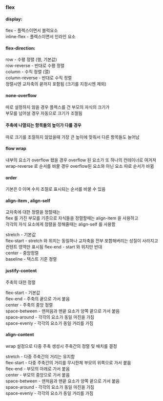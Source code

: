 ### flex

#### display:  

flex - 플렉스이면서 블럭요소   
inline-flex - 플렉스이면서 인라인 요소  


#### flex-direction:

row - 수평 정렬 (행, 기본값)  
row-reverse - 반대로 수평 정렬  
column - 수직 정렬 (열)  
column-reverse - 반대로 수직 정렬  
정렬시엔 교차축의 끝까지 포함됨 (크기를 지정시엔 제외)   


#### none-overflow  

따로 설정하지 않을 경우 플렉스를 건 부모의 자식의 크기가  
부모를 넘어설 경우 자동으로 크기가 조절됨   


#### 주축에 나열되는 항목들의 높이가 다를 경우   

따로 크기를 조절하지 않았을때 가장 큰 높이에 맞춰서 다른 항목들도 늘어남  

#### flow wrap

내부의 요소가 overflow 됐을 경우 overflow 된 요소가 또 하나의 컨테이너로 여겨져  
wrap-reverse 로 순서를 바꿀 경우 overflow된 요소와 아닌 요소 따로 순서가 바뀜

#### order 

기본은 0 이며 수치 조절로 표시되는 순서를 바꿀 수 있음  

#### align-item , align-self

교차축에 대한 정렬을 정할때는  
flex 를 가진 부모를 기준으로 자식들을 정렬할때는 align-item 을 사용하고   
각각의 자식 요소에게 정렬을 정해줄때는 align-self 를 사용함  

stretch - 기본값    
flex-start - stretch 와 위치는 동일하나 교차축을 전부 포함해버리는 성질이 사라지고 컨텐트 영역만 표시됨
flex-end - start 와 위치만 반대  
center - 중앙정렬  
baseline - 텍스트 기준 정렬  

#### justify-content

주축의 대한 정렬  

flex-start - 기본값  
flex-end - 주축의 끝으로 가서 붙음  
center - 주축의 중앙 정렬  
space-between - 맨처음과 맨끝 요소가 양쪽 끝으로 가서 붙음  
space-around - 각각의 요소가 동일 마진을 가짐  
space-evenly - 각각의 요소가 동일 거리를 가짐  

#### align-content 

wrap 설정으로 다중 주축 생성시 주축간의 정렬 및 배치를 결정  

stretch - 다중 주축간의 거리는 유지함  
flex-start - 다중 주축간의 거리를 무시한체 부모의 위쪽으로 가서 붙음   
flex-end - 부모의 아래로 가서 붙음  
center - 부모의 중앙으로 가서 붙음  
space-between - 맨처음과 맨끝 요소가 양쪽 끝으로 가서 붙음  
space-around - 각각의 요소가 동일 마진을 가짐  
space-evenly - 각각의 요소가 동일 거리를 가짐  
